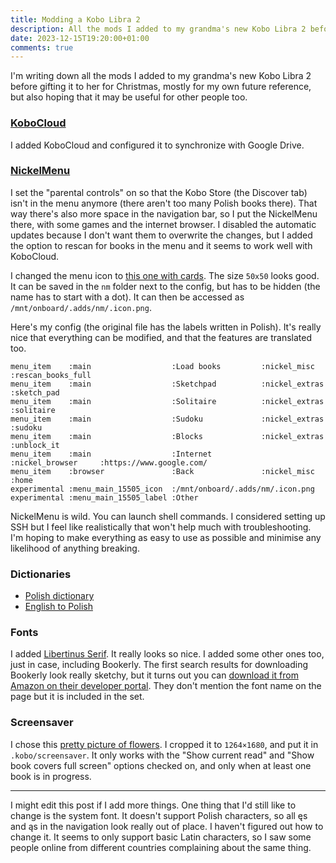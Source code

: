 ```yaml
---
title: Modding a Kobo Libra 2
description: All the mods I added to my grandma's new Kobo Libra 2 before gifting it to her for Christmas
date: 2023-12-15T19:20:00+01:00
comments: true
---
```


I'm writing down all the mods I added to my grandma's new Kobo Libra 2 before gifting it to her for Christmas, mostly for my own future reference, but also hoping that it may be useful for other people too.

### [KoboCloud](https://github.com/fsantini/KoboCloud)
I added KoboCloud and configured it to synchronize with Google Drive.

### [NickelMenu](https://pgaskin.net/NickelMenu/)
I set the "parental controls" on so that the Kobo Store (the Discover tab) isn't in the menu anymore (there aren't too many Polish books there). That way there's also more space in the navigation bar, so I put the NickelMenu there, with some games and the internet browser. I disabled the automatic updates because I don't want them to overwrite the changes, but I added the option to rescan for books in the menu and it seems to work well with KoboCloud. 

I changed the menu icon to [this one with cards](https://icons8.com/icon/571/cards). The size `50x50` looks good. It can be saved in the `nm` folder next to the config, but has to be hidden (the name has to start with a dot). It can then be accessed as `/mnt/onboard/.adds/nm/.icon.png`.

Here's my config (the original file has the labels written in Polish). It's really nice that everything can be modified, and that the features are translated too.

```text
menu_item    :main                  :Load books         :nickel_misc        :rescan_books_full
menu_item    :main                  :Sketchpad          :nickel_extras      :sketch_pad
menu_item    :main                  :Solitaire          :nickel_extras      :solitaire
menu_item    :main                  :Sudoku             :nickel_extras      :sudoku
menu_item    :main                  :Blocks             :nickel_extras      :unblock_it
menu_item    :main                  :Internet           :nickel_browser     :https://www.google.com/
menu_item    :browser               :Back               :nickel_misc        :home
experimental :menu_main_15505_icon  :/mnt/onboard/.adds/nm/.icon.png
experimental :menu_main_15505_label :Other
```

NickelMenu is wild. You can launch shell commands. I considered setting up SSH but I feel like realistically that won't help much with troubleshooting. I'm hoping to make everything as easy to use as possible and minimise any likelihood of anything breaking.

### Dictionaries
- [Polish dictionary](https://zabałaganionemiejsce.pl/cc-sjp/)
- [English to Polish](https://download.wikdict.com/dictionaries/kobo/)

### Fonts
I added [Libertinus Serif](https://github.com/alerque/libertinus). It really looks so nice. I added some other ones too, just in case, including Bookerly. The first search results for downloading Bookerly look really sketchy, but it turns out you can [download it from Amazon on their developer portal](https://developer.amazon.com/en-US/alexa/branding/echo-guidelines/identity-guidelines/typography). They don't mention the font name on the page but it is included in the set.

### Screensaver
I chose this [pretty picture of flowers](https://www.pexels.com/photo/delicate-flowers-in-tilt-shift-lens-8445490/). I cropped it to `1264×1680`, and put it in `.kobo/screensaver`. It only works with the "Show current read" and "Show book covers full screen" options checked on, and only when at least one book is in progress.

---

I might edit this post if I add more things. One thing that I'd still like to change is the system font. It doesn't support Polish characters, so all ęs and ąs in the navigation look really out of place. I haven't figured out how to change it. It seems to only support basic Latin characters, so I saw some people online from different countries complaining about the same thing.

